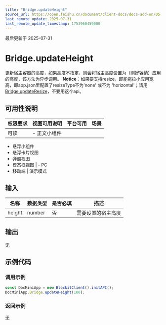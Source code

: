 ```yaml
---
title: "Bridge.updateHeight"
source_url: https://open.feishu.cn/document/client-docs/docs-add-on/05-api-doc/bridge/Bridge.updateHeight
last_remote_update: 2025-07-31
last_remote_update_timestamp: 1753960459000
---
```

最后更新于 2025-07-31

# Bridge.updateHeight
更新宿主容器的高度，如果高度不指定，则会将宿主高度设置为（刚好容纳）应用的高度，该方法为异步调用。
**Notice**：如果要支持resize，即能拖拉小应用宽高，即app.json里配置了resizeType不为'none' 或不为 'horizontal'；请用[Bridge.updateResize](https://open.feishu.cn/document/uAjLw4CM/uYjL24iN/docs-add-on/05-api-doc/basic-data-reference---base/Bridge.updateResize)，不要用这个api。

## 可用性说明

权限要求 | 视图可用说明 | 平台可用 | 场景
--- | --- | --- | ---
可读 | - 正文小组件  
- 悬浮小组件  
- 悬浮卡片视图  
- 弹窗视图  
- 模态框视图 | - PC  
- 移动端 | 演示模式

## 输入

| **名称** | **数据类型** | **是否必填** | **描述**    |
| ------ | -------- | -------- | --------- |
| height | number   | 否        | 需要设置的宿主高度 |

## 输出

无

## 示例代码

### 调用示例

```js
const DocMiniApp = new BlockitClient().initAPI();
DocMiniApp.Bridge.updateHeight(100);
```

### 返回示例

无
